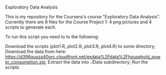 Exploratory Data Analysis

This is my repository for the Coursera's course "Exploratory Data Analysis". Currently there are 8 files for the Course Project 1: 4 png pictures and 4 scripts to generate each.

To run this script you need to to the following:

Download the scripts (plot1.R, plot2.R, plot3.R, plot4.R) to some directory;
Download the data from here: https://d396qusza40orc.cloudfront.net/exdata%2Fdata%2Fhousehold_power_consumption.zip;
Extract the data into ./Data subdirectory;
Run the scripts
